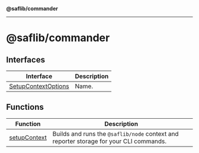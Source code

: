 **@saflib/commander**

***

# @saflib/commander

## Interfaces

| Interface | Description |
| ------ | ------ |
| [SetupContextOptions](interfaces/SetupContextOptions.md) | Name. |

## Functions

| Function | Description |
| ------ | ------ |
| [setupContext](functions/setupContext.md) | Builds and runs the `@saflib/node` context and reporter storage for your CLI commands. |
